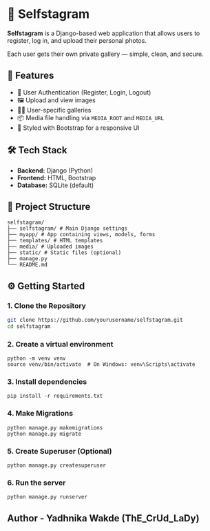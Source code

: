 # 📸 Selfstagram

**Selfstagram** is a Django-based web application that allows users to register, log in, and upload their personal photos. 

Each user gets their own private gallery — simple, clean, and secure.

## 🚀 Features

- 🔐 User Authentication (Register, Login, Logout)
- 🖼️ Upload and view images
- 🧑‍🦱 User-specific galleries
- 📦 Media file handling via `MEDIA_ROOT` and `MEDIA_URL`
- 🎨 Styled with Bootstrap for a responsive UI

## 🛠️ Tech Stack

- **Backend:** Django (Python)
- **Frontend:** HTML, Bootstrap
- **Database:** SQLite (default)

## 📂 Project Structure

```
selfstagram/
├── selfstagram/ # Main Django settings
├── myapp/ # App containing views, models, forms
├── templates/ # HTML templates
├── media/ # Uploaded images
├── static/ # Static files (optional)
├── manage.py
└── README.md
```

## ⚙️ Getting Started

### 1. Clone the Repository

```bash
git clone https://github.com/yourusername/selfstagram.git
cd selfstagram
```
### 2. Create a virtual environment
```
python -m venv venv
source venv/bin/activate  # On Windows: venv\Scripts\activate
```

### 3. Install dependencies
```
pip install -r requirements.txt
```

### 4. Make Migrations
```
python manage.py makemigrations
python manage.py migrate
```

### 5. Create Superuser (Optional)
```
python manage.py createsuperuser
```

### 6. Run the server
```
python manage.py runserver
```

## Author - Yadhnika Wakde (ThE_CrUd_LaDy)



